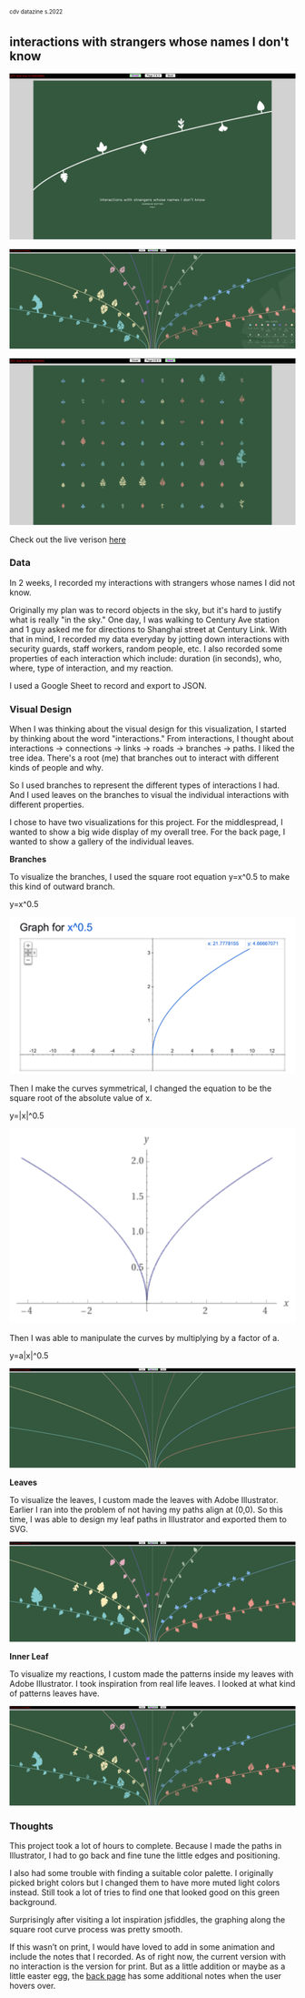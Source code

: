 <sub><sup>cdv datazine s.2022</sup></sub>

## interactions with strangers whose names I don't know

<p align="center">
<img src="assets/front.jpg">
</p>

<p align="center">
<img src="assets/middlespread.jpg">
</p>

<p align="center">
<img src="assets/back.jpg">
</p>

Check out the live verison [here](https://clcl915.github.io/cdv-student/projects/data-zine/)

### Data

In 2 weeks, I recorded my interactions with strangers whose names I did not know. 

Originally my plan was to record objects in the sky, but it's hard to justify what is really "in the sky." One day, I was walking to Century Ave station and 1 guy asked me for directions to Shanghai street at Century Link. With that in mind, I recorded my data everyday by jotting down interactions with security guards, staff workers, random people, etc. I also recorded some properties of each interaction which include: duration (in seconds), who, where, type of interaction, and my reaction.  

I used a Google Sheet to record and export to JSON.


### Visual Design

When I was thinking about the visual design for this visualization, I started by thinking about the word "interactions." From interactions, I thought about interactions → connections → links → roads → branches → paths. I liked the tree idea. There's a root (me) that branches out to interact with different kinds of people and why. 

So I used branches to represent the different types of interactions I had. And I used leaves on the branches to visual the individual interactions with different properties.

I chose to have two visualizations for this project. For the middlespread, I wanted to show a big wide display of my overall tree. For the back page, I wanted to show a gallery of the individual leaves. 

**Branches** 

To visualize the branches, I used the square root equation y=x^0.5 to make this kind of outward branch. 

y=x^0.5
<p align="center">
<img src="assets/squareroot-curve.png"/></p>

Then I make the curves symmetrical, I changed the equation to be the square root of the absolute value of x. 

y=|x|^0.5
<p align="center">
<img src="assets/sqrt-of-absolute-x.png"/></p>

Then I was able to manipulate the curves by multiplying by a factor of a. 

y=a|x|^0.5

![](assets/middlespread-just-branches.jpg)

**Leaves** 

To visualize the leaves, I custom made the leaves with Adobe Illustrator. Earlier I ran into the problem of not having my paths align at (0,0). So this time, I was able to design my leaf paths in Illustrator and exported them to SVG. 

![](assets/middlespread-leaves-no-inner.jpg)

**Inner Leaf** 

To visualize my reactions, I custom made the patterns inside my leaves with Adobe Illustrator. I took inspiration from real life leaves. I looked at what kind of patterns leaves have.   

![](assets/middlespread-full.jpg)

### Thoughts

This project took a lot of hours to complete. Because I made the paths in Illustrator, I had to go back and fine tune the little edges and positioning. 

I also had some trouble with finding a suitable color palette. I originally picked bright colors but I changed them to have more muted light colors instead. Still took a lot of tries to find one that looked good on this green background.  

Surprisingly after visiting a lot inspiration jsfiddles, the graphing along the square root curve process was pretty smooth.    

If this wasn’t on print, I would have loved to add in some animation and include the notes that I recorded. As of right now, the current version with no interaction is the version for print. But as a little addition or maybe as a little easter egg, the [back page](https://clcl915.github.io/cdv-student/projects/data-zine/back.html) has some additional notes when the user hovers over. 